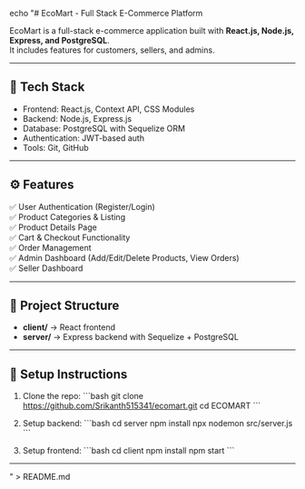 echo "# EcoMart - Full Stack E-Commerce Platform

EcoMart is a full-stack e-commerce application built with **React.js, Node.js, Express, and PostgreSQL**.  
It includes features for customers, sellers, and admins.

---

## 🚀 Tech Stack
- Frontend: React.js, Context API, CSS Modules
- Backend: Node.js, Express.js
- Database: PostgreSQL with Sequelize ORM
- Authentication: JWT-based auth
- Tools: Git, GitHub

---

## ⚙️ Features
✅ User Authentication (Register/Login)  
✅ Product Categories & Listing  
✅ Product Details Page  
✅ Cart & Checkout Functionality  
✅ Order Management  
✅ Admin Dashboard (Add/Edit/Delete Products, View Orders)  
✅ Seller Dashboard  

---

## 📂 Project Structure
- **client/** → React frontend  
- **server/** → Express backend with Sequelize + PostgreSQL  

---

## 🔑 Setup Instructions

1. Clone the repo:
   \`\`\`bash
   git clone <https://github.com/Srikanth515341/ecomart.git>
   cd ECOMART
   \`\`\`

2. Setup backend:
   \`\`\`bash
   cd server
   npm install
   npx nodemon src/server.js 
   \`\`\`

3. Setup frontend:
   \`\`\`bash
   cd client
   npm install
   npm start
   \`\`\`  

---
" > README.md
